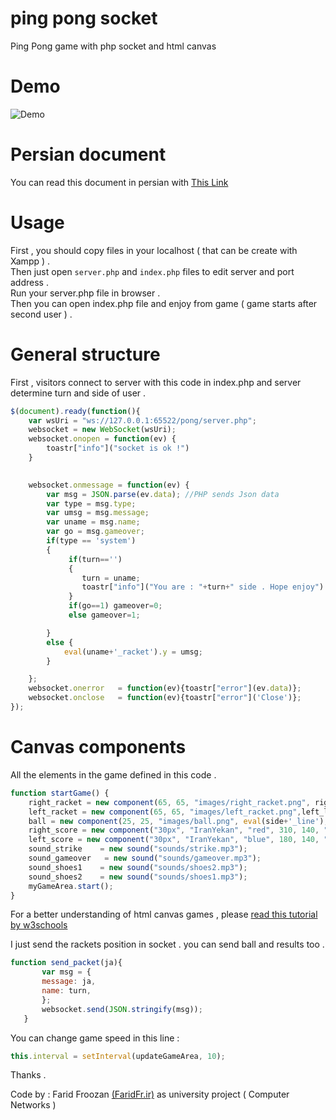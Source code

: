 # ping pong socket
Ping Pong game with php socket and html canvas

# Demo
![Demo](http://s8.picofile.com/file/8317586650/pingpong.png)

# Persian document
You can read this document in persian with [This Link](https://ufile.io/b5psn)

# Usage
First , you should copy files in your localhost ( that can be create with Xampp ) .<br>
Then just open `server.php` and `index.php` files to edit server and port address .<br>
Run your server.php file in browser .<br>
Then you can open index.php file and enjoy from game ( game starts after second user ) .<br>

# General structure
First , visitors connect to server with this code in index.php and server determine turn and side of user .

```javascript
$(document).ready(function(){
	var wsUri = "ws://127.0.0.1:65522/pong/server.php"; 	
	websocket = new WebSocket(wsUri);
	websocket.onopen = function(ev) { 
        toastr["info"]("socket is ok !")
	}

	
	websocket.onmessage = function(ev) {
		var msg = JSON.parse(ev.data); //PHP sends Json data
		var type = msg.type; 
		var umsg = msg.message; 
		var uname = msg.name;
		var go = msg.gameover;
		if(type == 'system')
		{
			 if(turn=='') 
             {
                turn = uname;
                toastr["info"]("You are : "+turn+" side . Hope enjoy")
             }
             if(go==1) gameover=0;
             else gameover=1;

		}
		else {
			eval(uname+'_racket').y = umsg;
		}

	};
	websocket.onerror	= function(ev){toastr["error"](ev.data)};
	websocket.onclose 	= function(ev){toastr["error"]('Close')};
});
```


# Canvas components
All the elements in the game defined in this code .

```javascript
function startGame() {
    right_racket = new component(65, 65, "images/right_racket.png", right_line-10, center_line,"image");
    left_racket = new component(65, 65, "images/left_racket.png",left_line-30, center_line,"image");
    ball = new component(25, 25, "images/ball.png", eval(side+'_line'), center_line+20 ,"image");
    right_score = new component("30px", "IranYekan", "red", 310, 140, "text");
    left_score = new component("30px", "IranYekan", "blue", 180, 140, "text");
    sound_strike 	= new sound("sounds/strike.mp3");
    sound_gameover   = new sound("sounds/gameover.mp3");
    sound_shoes1	= new sound("sounds/shoes2.mp3");
    sound_shoes2	= new sound("sounds/shoes1.mp3");
    myGameArea.start();
}
```

 For a better understanding of html canvas games , please [read this tutorial by w3schools](https://www.w3schools.com/graphics/game_canvas.asp)
 
 
 I just send the rackets position in socket . you can send ball and results too .
 
 ```javascript
function send_packet(ja){
		var msg = {
		message: ja,
		name: turn,
        };
		websocket.send(JSON.stringify(msg));
	}
  ```
  
 You can change game speed in this line :
 
 ```javascript
 this.interval = setInterval(updateGameArea, 10);
 ```
 
 Thanks .

Code by : Farid Froozan [(FaridFr.ir)](http://faridfr.ir) as university project ( Computer Networks )

